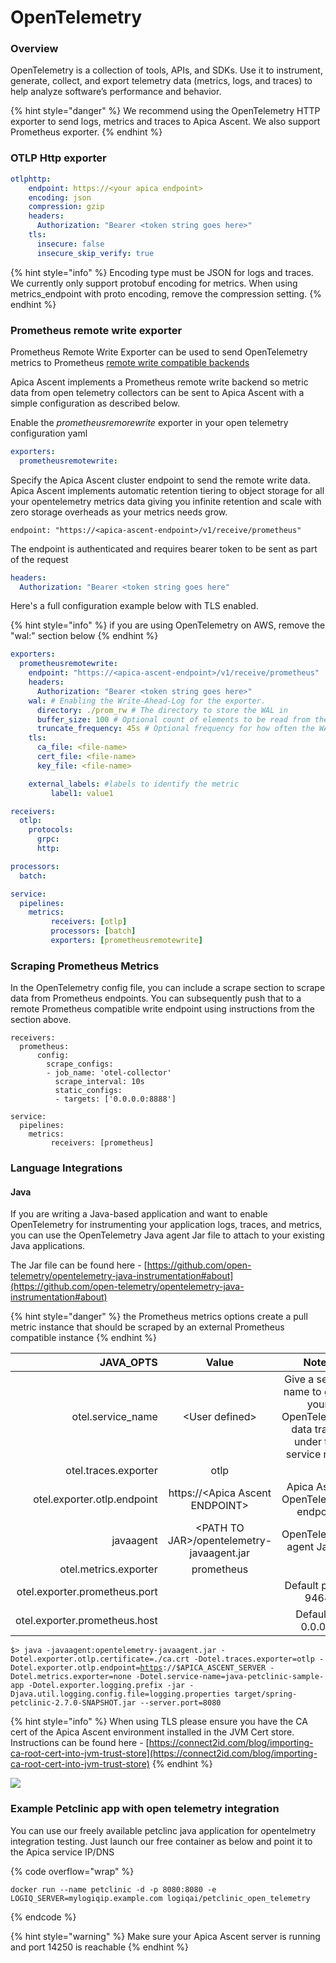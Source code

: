 # OpenTelemetry

### Overview

OpenTelemetry is a collection of tools, APIs, and SDKs. Use it to instrument, generate, collect, and export telemetry data (metrics, logs, and traces) to help analyze software’s performance and behavior.

{% hint style="danger" %}
We recommend using the OpenTelemetry HTTP exporter to send logs, metrics and traces to Apica Ascent. We also support Prometheus exporter.
{% endhint %}

### OTLP Http exporter

```yaml
otlphttp:
    endpoint: https://<your apica endpoint>
    encoding: json
    compression: gzip
    headers:
      Authorization: "Bearer <token string goes here>"
    tls:
      insecure: false
      insecure_skip_verify: true
```

{% hint style="info" %}
Encoding type must be JSON for logs and traces. We currently only support protobuf encoding for metrics. When using metrics\_endpoint with proto encoding, remove the compression setting.
{% endhint %}

### Prometheus remote write exporter

Prometheus Remote Write Exporter can be used to send OpenTelemetry metrics to Prometheus [remote write compatible backends](https://prometheus.io/docs/operating/integrations/)

Apica Ascent implements a Prometheus remote write backend so metric data from open telemetry collectors can be sent to Apica Ascent with a simple configuration as described below.

Enable the _prometheusremorewrite_ exporter in your open telemetry configuration yaml

```yaml
exporters:
  prometheusremotewrite:
```

Specify the Apica Ascent cluster endpoint to send the remote write data. Apica Ascent implements automatic retention tiering to object storage for all your opentelemetry metrics data giving you infinite retention and scale with zero storage overheads as your metrics needs grow.

```
endpoint: "https://<apica-ascent-endpoint>/v1/receive/prometheus"
```

The endpoint is authenticated and requires bearer token to be sent as part of the request

```yaml
headers:
  Authorization: "Bearer <token string goes here"  
```

Here's a full configuration example below with TLS enabled.

{% hint style="info" %}
if you are using OpenTelemetry on AWS, remove the "wal:" section below
{% endhint %}

```yaml
exporters:
  prometheusremotewrite:
    endpoint: "https://<apica-ascent-endpoint>/v1/receive/prometheus"
    headers:
      Authorization: "Bearer <token string goes here>"
    wal: # Enabling the Write-Ahead-Log for the exporter.
      directory: ./prom_rw # The directory to store the WAL in
      buffer_size: 100 # Optional count of elements to be read from the WAL before truncating; default of 300
      truncate_frequency: 45s # Optional frequency for how often the WAL should be truncated. It is a time.ParseDuration; default of 1m
    tls: 
      ca_file: <file-name>
      cert_file: <file-name>
      key_file: <file-name>

    external_labels: #labels to identify the metric
         label1: value1

receivers:
  otlp:
    protocols:
      grpc:
      http:

processors:
  batch:

service:
  pipelines:
    metrics:
         receivers: [otlp]
         processors: [batch]
         exporters: [prometheusremotewrite]
```

### Scraping Prometheus Metrics

In the OpenTelemetry config file, you can include a scrape section to scrape data from Prometheus endpoints. You can subsequently push that to a remote Prometheus compatible write endpoint using instructions from the section above.

```
receivers:
  prometheus:
      config:
        scrape_configs:
        - job_name: 'otel-collector'
          scrape_interval: 10s
          static_configs:
          - targets: ['0.0.0.0:8888']

service:
  pipelines:
    metrics:
         receivers: [prometheus]          
```

### Language Integrations

#### Java

If you are writing a Java-based application and want to enable OpenTelemetry for instrumenting your application logs, traces, and metrics, you can use the OpenTelemetry Java agent Jar file to attach to your existing Java applications.

The Jar file can be found here - [https://github.com/open-telemetry/opentelemetry-java-instrumentation#about](https://github.com/open-telemetry/opentelemetry-java-instrumentation#about)

{% hint style="danger" %}
the Prometheus metrics options create a pull metric instance that should be scraped by an external Prometheus compatible instance
{% endhint %}

<table><thead><tr><th width="273.3437417078941" align="right">JAVA_OPTS</th><th align="center">Value</th><th align="center">Notes</th></tr></thead><tbody><tr><td align="right">otel.service_name</td><td align="center">&#x3C;User defined></td><td align="center">Give a service name to group your OpenTelemetry data traces under this service name</td></tr><tr><td align="right">otel.traces.exporter</td><td align="center">otlp</td><td align="center"></td></tr><tr><td align="right">otel.exporter.otlp.endpoint</td><td align="center">https://&#x3C;Apica Ascent ENDPOINT></td><td align="center">Apica Ascent OpenTelemetry endpoint</td></tr><tr><td align="right">javaagent</td><td align="center">&#x3C;PATH TO JAR>/opentelemetry-javaagent.jar</td><td align="center">OpenTelemetry agent Jar file</td></tr><tr><td align="right">otel.metrics.exporter</td><td align="center">prometheus</td><td align="center"></td></tr><tr><td align="right">otel.exporter.prometheus.port</td><td align="center"></td><td align="center">Default port is 9464</td></tr><tr><td align="right">otel.exporter.prometheus.host</td><td align="center"></td><td align="center">Default is 0.0.0.0</td></tr></tbody></table>

<pre class="language-shell" data-overflow="wrap" data-line-numbers><code class="lang-shell">$> java -javaagent:opentelemetry-javaagent.jar -Dotel.exporter.otlp.certificate=./ca.crt -Dotel.traces.exporter=otlp -Dotel.exporter.otlp.endpoint=<a data-footnote-ref href="#user-content-fn-1">https</a>://$APICA_ASCENT_SERVER -Dotel.metrics.exporter=none -Dotel.service-name=java-petclinic-sample-app -Dotel.exporter.logging.prefix -jar -Djava.util.logging.config.file=logging.properties target/spring-petclinic-2.7.0-SNAPSHOT.jar --server.port=8080
</code></pre>

{% hint style="info" %}
When using TLS please ensure you have the CA cert of the Apica Ascent environment installed in the JVM Cert store. Instructions can be found here - [https://connect2id.com/blog/importing-ca-root-cert-into-jvm-trust-store](https://connect2id.com/blog/importing-ca-root-cert-into-jvm-trust-store)
{% endhint %}

![](<../../.gitbook/assets/Screenshot 2024-08-19 at 3.25.53 AM.png>)

### Example Petclinic app with open telemetry integration

You can use our freely available petclinc java application for opentelmetry integration testing. Just launch our free container as below and point it to the Apica service IP/DNS

{% code overflow="wrap" %}
```
docker run --name petclinic -d -p 8080:8080 -e LOGIQ_SERVER=mylogiqip.example.com logiqai/petclinic_open_telemetry
```
{% endcode %}

{% hint style="warning" %}
Make sure your Apica Ascent server is running and port 14250 is reachable
{% endhint %}

[^1]: TLS Enabled, Use http if TLS is not enabled.
